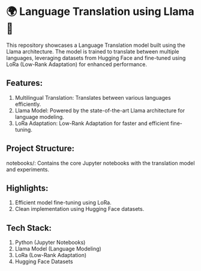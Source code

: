 # 🌍 Language Translation using Llama 🦙
This repository showcases a Language Translation model built using the Llama architecture. The model is trained to translate between multiple languages, leveraging datasets from Hugging Face and fine-tuned using LoRa (Low-Rank Adaptation) for enhanced performance.

## Features:
1. Multilingual Translation: Translates between various languages efficiently.
2. Llama Model: Powered by the state-of-the-art Llama architecture for language modeling.
3. LoRa Adaptation: Low-Rank Adaptation for faster and efficient fine-tuning.


## Project Structure:
notebooks/: Contains the core Jupyter notebooks with the translation model and experiments.

## Highlights:
1. Efficient model fine-tuning using LoRa.
2. Clean implementation using Hugging Face datasets.
   
## Tech Stack:
1. Python (Jupyter Notebooks)
2. Llama Model (Language Modeling)
3. LoRa (Low-Rank Adaptation)
4. Hugging Face Datasets
